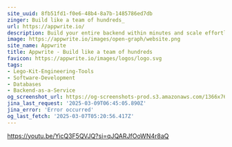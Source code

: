 ```yaml
---
site_uuid: 8fb51fd1-f0e6-48b4-8a7b-1485786ed7db
zinger: Build like a team of hundreds_
url: https://appwrite.io/
description: Build your entire backend within minutes and scale effortlessly using Appwrite's open-source platform. Add Authentication, Databases, Functions, Storage, and Messaging to your projects using the frameworks and languages of your choice.
image: https://appwrite.io/images/open-graph/website.png
site_name: Appwrite
title: Appwrite - Build like a team of hundreds
favicon: https://appwrite.io/images/logos/logo.svg
tags:
- Lego-Kit-Engineering-Tools
- Software-Development
- Databases
- Backend-as-a-Service
og_screenshot_url: https://og-screenshots-prod.s3.amazonaws.com/1366x768/80/false/4bc89ea2cf3727d5ed6efc61a76901746056b65ede9671b6a9a703d554349443.jpeg
jina_last_request: '2025-03-09T06:45:05.890Z'
jina_error: 'Error occurred'
og_last_fetch: '2025-03-07T05:20:56.417Z'
---
```


https://youtu.be/YicQ3F5QVJQ?si=qJQARJfOoWN4r8aQ
